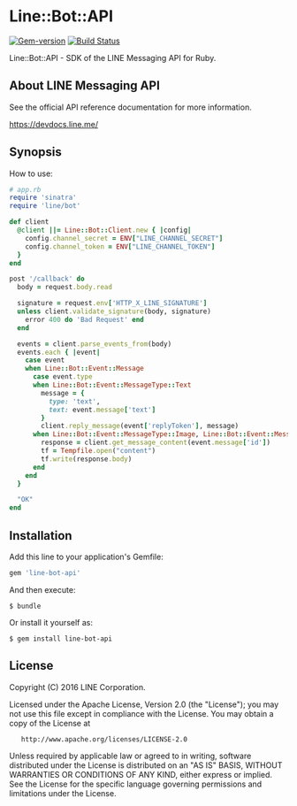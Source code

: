 # Line::Bot::API

[![Gem-version](https://img.shields.io/gem/v/line-bot-api.svg)](https://rubygems.org/gems/line-bot-api) [![Build Status](https://travis-ci.org/line/line-bot-sdk-ruby.svg?branch=master)](https://travis-ci.org/line/line-bot-sdk-ruby)


Line::Bot::API - SDK of the LINE Messaging API for Ruby.

## About LINE Messaging API

See the official API reference documentation for more information.

https://devdocs.line.me/

## Synopsis

How to use:

```ruby
# app.rb
require 'sinatra'
require 'line/bot'

def client
  @client ||= Line::Bot::Client.new { |config|
    config.channel_secret = ENV["LINE_CHANNEL_SECRET"]
    config.channel_token = ENV["LINE_CHANNEL_TOKEN"]
  }
end

post '/callback' do
  body = request.body.read

  signature = request.env['HTTP_X_LINE_SIGNATURE']
  unless client.validate_signature(body, signature)
    error 400 do 'Bad Request' end
  end

  events = client.parse_events_from(body)
  events.each { |event|
    case event
    when Line::Bot::Event::Message
      case event.type
      when Line::Bot::Event::MessageType::Text
        message = {
          type: 'text',
          text: event.message['text']
        }
        client.reply_message(event['replyToken'], message)
      when Line::Bot::Event::MessageType::Image, Line::Bot::Event::MessageType::Video
        response = client.get_message_content(event.message['id'])
        tf = Tempfile.open("content")
        tf.write(response.body)
      end
    end
  }

  "OK"
end
```

## Installation

Add this line to your application's Gemfile:

```ruby
gem 'line-bot-api'
```

And then execute:

    $ bundle

Or install it yourself as:

    $ gem install line-bot-api

## License

   Copyright (C) 2016 LINE Corporation.

   Licensed under the Apache License, Version 2.0 (the "License");
   you may not use this file except in compliance with the License.
   You may obtain a copy of the License at

       http://www.apache.org/licenses/LICENSE-2.0

   Unless required by applicable law or agreed to in writing, software
   distributed under the License is distributed on an "AS IS" BASIS,
   WITHOUT WARRANTIES OR CONDITIONS OF ANY KIND, either express or implied.
   See the License for the specific language governing permissions and
   limitations under the License.

